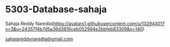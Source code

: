# 5303-Database-sahaja
Sahaja Reddy Naredla(https://avatars1.githubusercontent.com/u/13294401?v=3&u=24357f4b7d5a36d3816ceb052994e2bbfeb83309&s=140)

sahajareddynaredla@gmail.com
